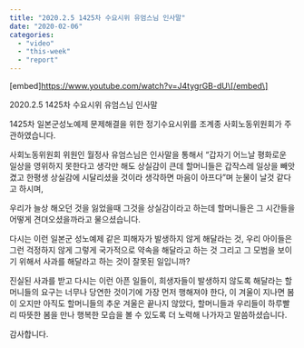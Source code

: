 ```yaml
---
title: "2020.2.5 1425차 수요시위 유엄스님 인사말"
date: "2020-02-06"
categories: 
  - "video"
  - "this-week"
  - "report"
---
```


\[embed\]https://www.youtube.com/watch?v=J4tygrGB-dU\[/embed\]

2020.2.5 1425차 수요시위 유엄스님 인사말

1425차 일본군성노예제 문제해결을 위한 정기수요시위를 조계종 사회노동위원회가 주관하였습니다.

사회노동위원회 위원인 월정사 유엄스님은 인사말을 통해서 “갑자기 어느날 평화로운 일상을 영위하지 못한다고 생각만 해도 상실감이 큰데 할머니들은 갑작스레 일상을 빼앗겼고 한평생 상실감에 시달리셨을 것이라 생각하면 마음이 아프다”며 눈물이 날것 같다고 하시며,

우리가 늘상 해오던 것을 잃었을때 그것을 상실감이라고 하는데 할머니들은 그 시간들을 어떻게 견뎌오셨을까라고 물으셨습니다.

다시는 이런 일본군 성노예제 같은 피해자가 발생하지 않게 해달라는 것, 우리 아이들은 그런 걱정하지 않게 그렇게 국가적으로 약속을 해달라고 하는 것 그리고 그 모범을 보이기 위해서 사과를 해달라고 하는 것이 잘못된 일입니까?

진실된 사과를 받고 다시는 이런 아픈 일들이, 희생자들이 발생하지 않도록 해달라는 할머니들의 요구는 너무나 당연한 것이기에 가장 먼저 행해져야 한다, 이 겨울이 지나면 봄이 오지만 아직도 할머니들의 추운 겨울은 끝나지 않았다, 할머니들과 우리들이 하루빨리 따뜻한 봄을 만나 행복한 모습을 볼 수 있도록 더 노력해 나가자고 말씀하셨습니다.

감사합니다.
